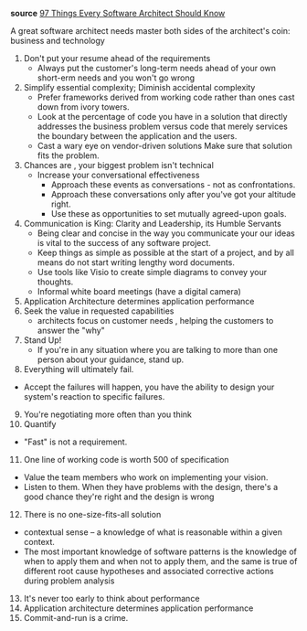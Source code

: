 __source__ [97 Things Every Software Architect Should Know](https://manohars.files.wordpress.com/2009/11/97-things-every-software-architect-should-know.pdf)

A great software architect needs master both sides of the architect's coin: business and technology

1. Don't put your resume ahead of the requirements
   * Always put the customer's long-term needs ahead of your own short-erm needs and you won't go wrong
2. Simplify essential complexity; Diminish accidental complexity
   * Prefer frameworks derived from working code rather than ones cast down from ivory towers.
   * Look at the percentage of code you have in a solution that directly addresses the business problem versus code that   merely services the boundary between the application and the users.
   * Cast a wary eye on vendor-driven solutions Make sure that solution fits the problem.
3. Chances are , your biggest problem isn't technical
   * Increase your conversational effectiveness
     * Approach these events as conversations - not as confrontations.
     * Approach these conversations only after you've got your altitude right.
     * Use these as opportunities to set mutually agreed-upon goals.
4. Communication is King: Clarity and Leadership, its Humble Servants
   * Being clear and concise in the way you communicate your our ideas is vital to the success of any software project.
   * Keep things as simple as possible at the start of a project, and by all means do not start writing lengthy word documents.
   * Use tools like Visio to create simple diagrams to convey your thoughts.
   * Informal white board meetings (have a digital camera)
5. Application Architecture determines application performance
6. Seek the value in requested capabilities
   * architects focus on customer needs , helping the customers to answer the "why"
7. Stand Up!
   * If you're in any situation where you are talking to more than one person about your guidance, stand up.
8. Everything will ultimately fail.
  * Accept the failures will happen, you have the ability to design your system's reaction to specific failures.
9. You're negotiating more often than you think
10. Quantify
  * "Fast" is not a requirement.
11. One line of working code is worth 500 of specification
  * Value the team members who work on implementing your vision. 
  * Listen to them. When they have problems with the design, there's a good chance they're right and the design is wrong
12. There is no one-size-fits-all solution
  * contextual sense – a knowledge of what is reasonable within a given context.  
  * The most important knowledge of software patterns is the knowledge of when to apply them and when not to apply them, and the same is true of different root cause hypotheses and associated corrective actions during problem analysis
13. It's never too early to think about performance
14. Application architecture determines application performance
15. Commit-and-run is a crime.
  



